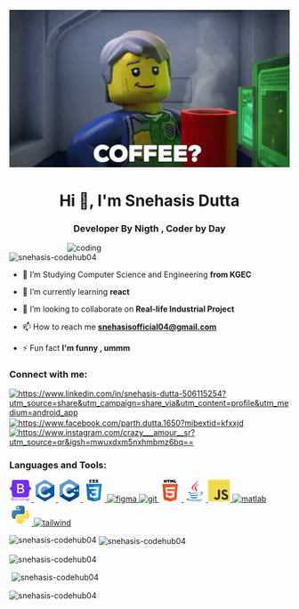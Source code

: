 ![logo](https://github.com/SNEHASIS-CODEHUB04/SNEHASIS-CODEHUB04/blob/main/github-banner.gif)
<h1 align="center">Hi 👋, I'm Snehasis Dutta</h1>
<h3 align="center">Developer By Nigth , Coder by Day</h3>
<img align="right" alt="coding" width="400" src="https://user-images.githubusercontent.com/55389276/140866485-8fb1c876-9a8f-4d6a-98dc-08c4981eaf70.gif">
<p align="left"> <img src="https://komarev.com/ghpvc/?username=snehasis-codehub04&label=Profile%20views&color=0e75b6&style=flat" alt="snehasis-codehub04" /> </p>

- 🔭 I’m Studying Computer Science and Engineering **from KGEC**

- 🌱 I’m currently learning **react**

- 👯 I’m looking to collaborate on **Real-life Industrial Project**

- 📫 How to reach me **snehasisofficial04@gmail.com**

- ⚡ Fun fact **I'm funny , ummm**

<h3 align="left">Connect with me:</h3>
<p align="left">
<a href="https://linkedin.com/in/https://www.linkedin.com/in/snehasis-dutta-506115254?utm_source=share&utm_campaign=share_via&utm_content=profile&utm_medium=android_app" target="blank"><img align="center" src="https://raw.githubusercontent.com/rahuldkjain/github-profile-readme-generator/master/src/images/icons/Social/linked-in-alt.svg" alt="https://www.linkedin.com/in/snehasis-dutta-506115254?utm_source=share&utm_campaign=share_via&utm_content=profile&utm_medium=android_app" height="30" width="40" /></a>
<a href="https://fb.com/https://www.facebook.com/parth.dutta.1650?mibextid=kfxxjd" target="blank"><img align="center" src="https://raw.githubusercontent.com/rahuldkjain/github-profile-readme-generator/master/src/images/icons/Social/facebook.svg" alt="https://www.facebook.com/parth.dutta.1650?mibextid=kfxxjd" height="30" width="40" /></a>
<a href="https://instagram.com/https://www.instagram.com/crazy___amour__sr?utm_source=qr&igsh=mwuxdxm5nxhmbmz6bq==" target="blank"><img align="center" src="https://raw.githubusercontent.com/rahuldkjain/github-profile-readme-generator/master/src/images/icons/Social/instagram.svg" alt="https://www.instagram.com/crazy___amour__sr?utm_source=qr&igsh=mwuxdxm5nxhmbmz6bq==" height="30" width="40" /></a>
</p>

<h3 align="left">Languages and Tools:</h3>
<p align="left"> <a href="https://getbootstrap.com" target="_blank" rel="noreferrer"> <img src="https://raw.githubusercontent.com/devicons/devicon/master/icons/bootstrap/bootstrap-plain-wordmark.svg" alt="bootstrap" width="40" height="40"/> </a> <a href="https://www.cprogramming.com/" target="_blank" rel="noreferrer"> <img src="https://raw.githubusercontent.com/devicons/devicon/master/icons/c/c-original.svg" alt="c" width="40" height="40"/> </a> <a href="https://www.w3schools.com/cpp/" target="_blank" rel="noreferrer"> <img src="https://raw.githubusercontent.com/devicons/devicon/master/icons/cplusplus/cplusplus-original.svg" alt="cplusplus" width="40" height="40"/> </a> <a href="https://www.w3schools.com/css/" target="_blank" rel="noreferrer"> <img src="https://raw.githubusercontent.com/devicons/devicon/master/icons/css3/css3-original-wordmark.svg" alt="css3" width="40" height="40"/> </a> <a href="https://www.figma.com/" target="_blank" rel="noreferrer"> <img src="https://www.vectorlogo.zone/logos/figma/figma-icon.svg" alt="figma" width="40" height="40"/> </a> <a href="https://git-scm.com/" target="_blank" rel="noreferrer"> <img src="https://www.vectorlogo.zone/logos/git-scm/git-scm-icon.svg" alt="git" width="40" height="40"/> </a> <a href="https://www.w3.org/html/" target="_blank" rel="noreferrer"> <img src="https://raw.githubusercontent.com/devicons/devicon/master/icons/html5/html5-original-wordmark.svg" alt="html5" width="40" height="40"/> </a> <a href="https://www.java.com" target="_blank" rel="noreferrer"> <img src="https://raw.githubusercontent.com/devicons/devicon/master/icons/java/java-original.svg" alt="java" width="40" height="40"/> </a> <a href="https://developer.mozilla.org/en-US/docs/Web/JavaScript" target="_blank" rel="noreferrer"> <img src="https://raw.githubusercontent.com/devicons/devicon/master/icons/javascript/javascript-original.svg" alt="javascript" width="40" height="40"/> </a> <a href="https://www.mathworks.com/" target="_blank" rel="noreferrer"> <img src="https://upload.wikimedia.org/wikipedia/commons/2/21/Matlab_Logo.png" alt="matlab" width="40" height="40"/> </a> <a href="https://www.python.org" target="_blank" rel="noreferrer"> <img src="https://raw.githubusercontent.com/devicons/devicon/master/icons/python/python-original.svg" alt="python" width="40" height="40"/> </a> <a href="https://tailwindcss.com/" target="_blank" rel="noreferrer"> <img src="https://www.vectorlogo.zone/logos/tailwindcss/tailwindcss-icon.svg" alt="tailwind" width="40" height="40"/> </a> </p>

<p><img align="left" src="https://github-readme-stats.vercel.app/api/top-langs?username=snehasis-codehub04&show_icons=true&locale=en&layout=compact" alt="snehasis-codehub04" /></p>

<p>&nbsp;<img align="center" src="https://github-readme-stats.vercel.app/api?username=snehasis-codehub04&show_icons=true&locale=en" alt="snehasis-codehub04" /></p>

<p><img align="center" src="https://github-readme-streak-stats.herokuapp.com/?user=snehasis-codehub04&" alt="snehasis-codehub04" /></p>


<p>&nbsp;<img align="center" src="https://github-readme-stats.vercel.app/api?username=snehasis-codehub04&show_icons=true&locale=en" alt="snehasis-codehub04" /></p>

<p><img align="center" src="https://github-readme-streak-stats.herokuapp.com/?user=snehasis-codehub04&" alt="snehasis-codehub04" /></p>

 
